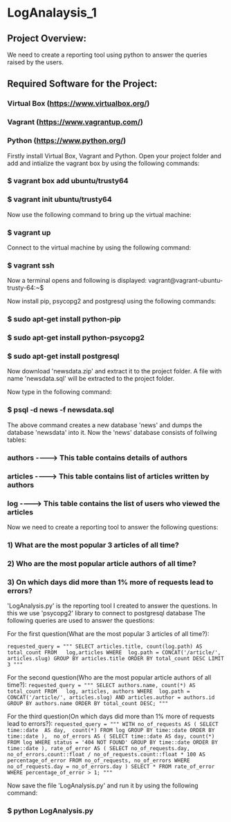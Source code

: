 # LogAnalaysis_1

## Project Overview:
We need to create a reporting tool using python to answer the queries raised by the users.

## Required Software for the Project:
### Virtual Box (https://www.virtualbox.org/)
### Vagrant (https://www.vagrantup.com/)
### Python (https://www.python.org/)

Firstly install Virtual Box, Vagrant and Python.
Open your project folder and add and intialize the vagrant box by using the following commands:
### $ vagrant box add ubuntu/trusty64
### $ vagrant init ubuntu/trusty64

Now use the following command to bring up the virtual machine:
### $ vagrant up

Connect to the virtual machine by using the following command:
### $ vagrant ssh

Now a terminal opens and following is displayed:
vagrant@vagrant-ubuntu-trusty-64:~$

Now install pip, psycopg2 and postgresql using the following commands:
### $ sudo apt-get install python-pip
### $ sudo apt-get install python-psycopg2
### $ sudo apt-get install postgresql 

Now download 'newsdata.zip' and extract it to the project folder.
A file with name 'newsdata.sql' will be extracted to the project folder.

Now type in the following command:
### $ psql -d news -f newsdata.sql

The above command creates a new database 'news' and dumps the database 'newsdata' into it.
Now the 'news' database consists of follwing tables:

### authors ----> This table contains details of authors
### articles ----> This table contains list of articles written by authors
### log ----> This table contains the list of users who viewed the articles

Now we need to create a reporting tool to answer the following questions:
### 1) What are the most popular 3 articles of all time?
### 2) Who are the most popular article authors of all time?
### 3) On which days did more than 1% more of requests lead to errors?

'LogAnalysis.py' is the reporting tool I created to answer the questions.
In this we use 'psycopg2' library to connect to postgresql database
The following queries are used to answer the questions:

For the first question(What are the most popular 3 articles of all time?):

`requested_query = """ SELECT articles.title, count(log.path) AS total_count FROM   log,articles
            WHERE  log.path = CONCAT('/article/', articles.slug) GROUP BY articles.title
            ORDER BY total_count DESC LIMIT 3 """`

For the second question(Who are the most popular article authors of all time?):
`requested_query = """
            SELECT authors.name, count(*)
            AS total_count
            FROM   log, articles, authors
            WHERE  log.path = CONCAT('/article/', articles.slug)
            AND articles.author = authors.id
            GROUP BY authors.name
            ORDER BY total_count DESC;
            """`    
    
For the third question(On which days did more than 1% more of requests lead to errors?):
`requested_query = """
            WITH no_of_requests AS (
                SELECT time::date 
                AS day, 
                count(*) FROM log
                GROUP BY time::date
                ORDER BY time::date
              ), 
              no_of_errors AS (
                SELECT time::date AS day, count(*) FROM log
                WHERE status = '404 NOT FOUND'
                GROUP BY time::date
                ORDER BY time::date
              ),
              rate_of_error AS (
                SELECT no_of_requests.day, no_of_errors.count::float / no_of_requests.count::float * 100
                AS percentage_of_error
                FROM no_of_requests, no_of_errors
                WHERE no_of_requests.day = no_of_errors.day
              )
            SELECT * FROM rate_of_error WHERE percentage_of_error > 1;
    """`

Now save the file 'LogAnalysis.py' and run it by using the following command:
### $ python LogAnalysis.py
   
